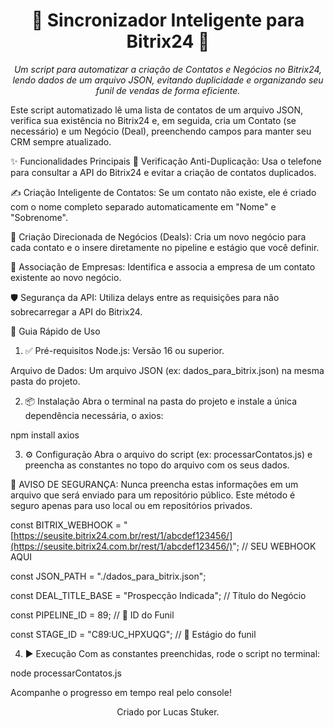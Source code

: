<div align="center">

<h1>🤖 Sincronizador Inteligente para Bitrix24 🤖</h1>
<p>
<em>Um script para automatizar a criação de Contatos e Negócios no Bitrix24, lendo dados de um arquivo JSON, evitando duplicidade e organizando seu funil de vendas de forma eficiente.</em>
</p>

</div>

Este script automatizado lê uma lista de contatos de um arquivo JSON, verifica sua existência no Bitrix24 e, em seguida, cria um Contato (se necessário) e um Negócio (Deal), preenchendo campos para manter seu CRM sempre atualizado.

✨ Funcionalidades Principais
🔎 Verificação Anti-Duplicação: Usa o telefone para consultar a API do Bitrix24 e evitar a criação de contatos duplicados.

✍️ Criação Inteligente de Contatos: Se um contato não existe, ele é criado com o nome completo separado automaticamente em "Nome" e "Sobrenome".

🎯 Criação Direcionada de Negócios (Deals): Cria um novo negócio para cada contato e o insere diretamente no pipeline e estágio que você definir.

🏢 Associação de Empresas: Identifica e associa a empresa de um contato existente ao novo negócio.

🛡️ Segurança da API: Utiliza delays entre as requisições para não sobrecarregar a API do Bitrix24.

🚀 Guia Rápido de Uso
1. ✅ Pré-requisitos
Node.js: Versão 16 ou superior.

Arquivo de Dados: Um arquivo JSON (ex: dados_para_bitrix.json) na mesma pasta do projeto.

2. 📦 Instalação
Abra o terminal na pasta do projeto e instale a única dependência necessária, o axios:

npm install axios

3. ⚙️ Configuração
Abra o arquivo do script (ex: processarContatos.js) e preencha as constantes no topo do arquivo com os seus dados.

🚨 AVISO DE SEGURANÇA: Nunca preencha estas informações em um arquivo que será enviado para um repositório público. Este método é seguro apenas para uso local ou em repositórios privados.

const BITRIX_WEBHOOK = "[https://seusite.bitrix24.com.br/rest/1/abcdef123456/](https://seusite.bitrix24.com.br/rest/1/abcdef123456/)"; // SEU WEBHOOK AQUI

const JSON_PATH = "./dados_para_bitrix.json";

const DEAL_TITLE_BASE = "Prospecção Indicada"; // Título do Negócio

const PIPELINE_ID = 89; // 🎯 ID do Funil

const STAGE_ID = "C89:UC_HPXUQG"; // 🎯 Estágio do funil

4. ▶️ Execução
Com as constantes preenchidas, rode o script no terminal:

node processarContatos.js

Acompanhe o progresso em tempo real pelo console!

<div align="center"> <p>Criado por Lucas Stuker.</p> </div>
